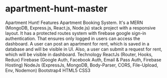 # apartment-hunt-master

Apartment Hunt!
Features
Apartment Booking System.
It's a MERN (MongoDB, Express.js, React.js, Node.js) stack project with a responsive layout.
It has a protected routes system with firebase google sign-in authentication. That ensures only logged in users can access the dashboard.
A user can post an apartment for rent, which is saved in a database and will be visible in UI.
Also, a user can submit a request for rent, which will be visible in dashboard.
Technology
ReactJs (Router, Hooks, Redux)
Firebase (Google Auth, Facebook Auth, Email & Pass Auth, Firebase Hosting)
NodeJs (ExpressJs, MongoDB, Body-Parser, CORS, File-Upload, Env, Nodemon)
Bootstrap4
HTML5
CSS3
